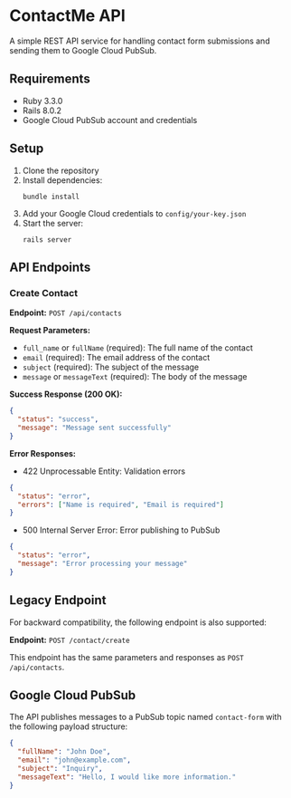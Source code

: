 # ContactMe API

A simple REST API service for handling contact form submissions and sending them to Google Cloud PubSub.

## Requirements

* Ruby 3.3.0
* Rails 8.0.2
* Google Cloud PubSub account and credentials

## Setup

1. Clone the repository
2. Install dependencies:
   ```
   bundle install
   ```
3. Add your Google Cloud credentials to `config/your-key.json`
4. Start the server:
   ```
   rails server
   ```

## API Endpoints

### Create Contact

**Endpoint:** `POST /api/contacts`

**Request Parameters:**
- `full_name` or `fullName` (required): The full name of the contact
- `email` (required): The email address of the contact
- `subject` (required): The subject of the message
- `message` or `messageText` (required): The body of the message

**Success Response (200 OK):**
```json
{
  "status": "success",
  "message": "Message sent successfully"
}
```

**Error Responses:**
- 422 Unprocessable Entity: Validation errors
```json
{
  "status": "error",
  "errors": ["Name is required", "Email is required"]
}
```
- 500 Internal Server Error: Error publishing to PubSub
```json
{
  "status": "error",
  "message": "Error processing your message"
}
```

## Legacy Endpoint

For backward compatibility, the following endpoint is also supported:

**Endpoint:** `POST /contact/create`

This endpoint has the same parameters and responses as `POST /api/contacts`.

## Google Cloud PubSub

The API publishes messages to a PubSub topic named `contact-form` with the following payload structure:

```json
{
  "fullName": "John Doe",
  "email": "john@example.com",
  "subject": "Inquiry",
  "messageText": "Hello, I would like more information."
}
```
